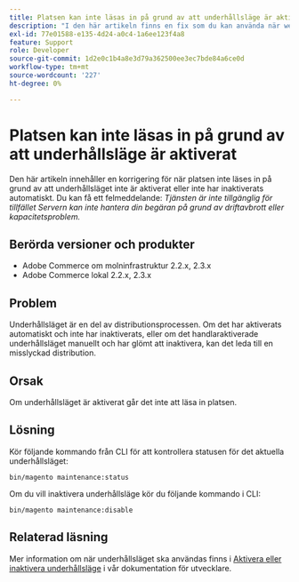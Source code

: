 ```yaml
---
title: Platsen kan inte läsas in på grund av att underhållsläge är aktiverat
description: "I den här artikeln finns en fix som du kan använda när webbplatsen inte läses in på grund av att underhållsläget är inaktiverat eller inte har inaktiverats automatiskt. Du kan få ett felmeddelande: *Tjänsten är tillfälligt otillgänglig Servern kan för tillfället inte hantera din begäran på grund av driftavbrott eller kapacitetsproblem.*"
exl-id: 77e01588-e135-4d24-a0c4-1a6ee123f4a8
feature: Support
role: Developer
source-git-commit: 1d2e0c1b4a8e3d79a362500ee3ec7bde84a6ce0d
workflow-type: tm+mt
source-wordcount: '227'
ht-degree: 0%

---
```


# Platsen kan inte läsas in på grund av att underhållsläge är aktiverat

Den här artikeln innehåller en korrigering för när platsen inte läses in på grund av att underhållsläget inte är aktiverat eller inte har inaktiverats automatiskt. Du kan få ett felmeddelande: *Tjänsten är inte tillgänglig för tillfället Servern kan inte hantera din begäran på grund av driftavbrott eller kapacitetsproblem.*

## Berörda versioner och produkter

* Adobe Commerce om molninfrastruktur 2.2.x, 2.3.x
* Adobe Commerce lokal 2.2.x, 2.3.x

## Problem

Underhållsläget är en del av distributionsprocessen. Om det har aktiverats automatiskt och inte har inaktiverats, eller om det handlaraktiverade underhållsläget manuellt och har glömt att inaktivera, kan det leda till en misslyckad distribution.

## Orsak

Om underhållsläget är aktiverat går det inte att läsa in platsen.

## Lösning

Kör följande kommando från CLI för att kontrollera statusen för det aktuella underhållsläget:

```
bin/magento maintenance:status
```

Om du vill inaktivera underhållsläge kör du följande kommando i CLI:

```
bin/magento maintenance:disable
```

## Relaterad läsning

Mer information om när underhållsläget ska användas finns i [Aktivera eller inaktivera underhållsläge](https://devdocs.magento.com/guides/v2.3/install-gde/install/cli/install-cli-subcommands-maint.html?itm_source=devdocs&amp;itm_medium=search_page&amp;itm_campaign=federated_search&amp;itm_term=maintenance%20mode) i vår dokumentation för utvecklare.
